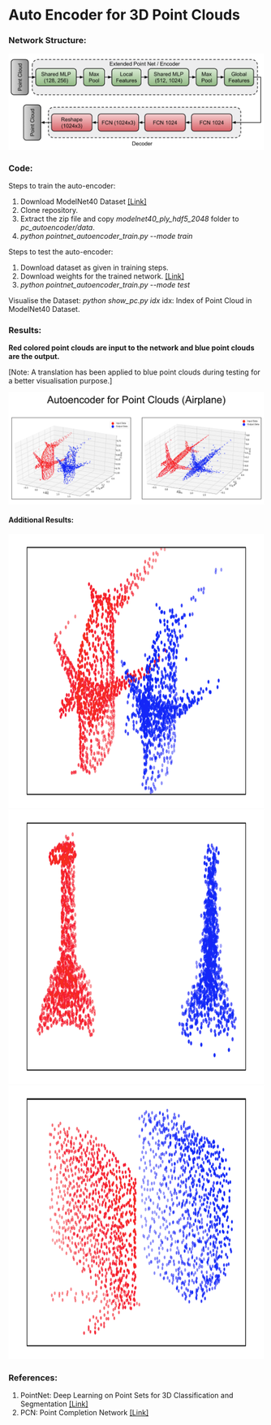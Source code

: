 # Auto Encoder for 3D Point Clouds

### Network Structure:
<p align="center">
	<img src="https://github.com/vinits5/pc_autoencoder/blob/master/results/network_structure.png">
</p>

### Code:
Steps to train the auto-encoder:
1. Download ModelNet40 Dataset [[Link]](https://shapenet.cs.stanford.edu/media/modelnet40_ply_hdf5_2048.zip)
2. Clone repository.
3. Extract the zip file and copy *modelnet40_ply_hdf5_2048* folder to *pc_autoencoder/data*.
4. *python pointnet_autoencoder_train.py --mode train*

Steps to test the auto-encoder:
1. Download dataset as given in training steps.
2. Download weights for the trained network. [[Link]](https://drive.google.com/drive/folders/17k0mWR65eHQbnWcvNWJKlZ1hXeVYVhm7?usp=sharing)
3. *python pointnet_autoencoder_train.py --mode test*

Visualise the Dataset:
*python show_pc.py idx*
idx: Index of Point Cloud in ModelNet40 Dataset.

### Results:
**Red colored point clouds are input to the network and blue point clouds are the output.**

[Note: A translation has been applied to blue point clouds during testing for a better visualisation purpose.]
<p align="center">
	<img src="https://github.com/vinits5/pc_autoencoder/blob/master/results/result1.png">
</p>

#### Additional Results:

<p align="center">
	<img src="https://github.com/vinits5/pc_autoencoder/blob/master/results/result2.png" width="960" height="540">
	<img src="https://github.com/vinits5/pc_autoencoder/blob/master/results/result3.png" width="960" height="540">
	<img src="https://github.com/vinits5/pc_autoencoder/blob/master/results/result4.png" width="960" height="540">
</p>

### References:
1. PointNet: Deep Learning on Point Sets for 3D Classification and Segmentation [[Link]](https://arxiv.org/abs/1612.00593)
2. PCN: Point Completion Network [[Link]](https://arxiv.org/abs/1808.00671)